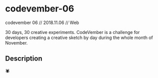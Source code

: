 # codevember-06
codevember 06 // 2018.11.06 // Web

30 days, 30 creative experiments.
CodeVember is a challenge for developers creating a creative sketch by day during the whole month of November.

## Description
:spider: